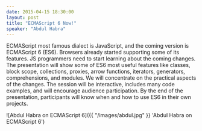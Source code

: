 ```yaml
---
date: 2015-04-15 18:30:00
layout: post
title: "ECMAScript 6 Now!"
speaker: "Abdul Habra"
---
```


ECMAScript most famous dialect is JavaScript, and the coming version is
ECMAScript 6 (ES6). Browsers already started supporting some of its features.
JS programmers need to start learning about the coming changes. The presentation
will show some of ES6 most useful features like classes, block scope,
collections, proxies, arrow functions, iterators, generators, comprehensions,
and modules. We will concentrate on the practical aspects of the changes. The
session will be interactive, includes many code examples, and will encourage
audience participation. By the end of the presentation, participants will know
when and how to use ES6 in their own projects.

![Abdul Habra on ECMAScript 6]({{ "/images/abdul.jpg"  }} 'Abdul Habra on ECMAScript 6')
